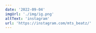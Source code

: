 ```yaml
---
date: '2022-09-04'
imgUrl: './img/ig.png'
altText: 'instagram'
url: 'https://instagram.com/mts_beatz/'
---
```

